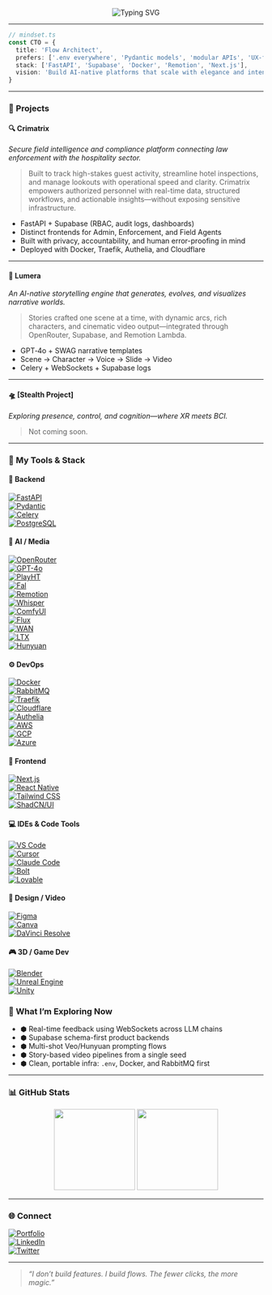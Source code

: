 <!-- Banner -->
<p align="center">
  <img src="https://readme-typing-svg.demolab.com?font=Fira+Code&size=24&pause=1200&color=F97316&center=true&vCenter=true&width=900&lines=Hi%2C+I'm+Sarfaraz+Hassan;CTO+%7C+AI+Builder+%7C+System+Designer;Crafting+automated+video+tools+%26+AI-native+apps" alt="Typing SVG" />
</p>

---

```ts
// mindset.ts
const CTO = {
  title: 'Flow Architect',
  prefers: ['.env everywhere', 'Pydantic models', 'modular APIs', 'UX-first code'],
  stack: ['FastAPI', 'Supabase', 'Docker', 'Remotion', 'Next.js'],
  vision: 'Build AI-native platforms that scale with elegance and intent.'
}
```

---

### 🚀 Projects

#### 🔍 **Crimatrix**  
*Secure field intelligence and compliance platform connecting law enforcement with the hospitality sector.*

> Built to track high-stakes guest activity, streamline hotel inspections, and manage lookouts with operational speed and clarity. Crimatrix empowers authorized personnel with real-time data, structured workflows, and actionable insights—without exposing sensitive infrastructure.

- FastAPI + Supabase (RBAC, audit logs, dashboards)  
- Distinct frontends for Admin, Enforcement, and Field Agents  
- Built with privacy, accountability, and human error-proofing in mind  
- Deployed with Docker, Traefik, Authelia, and Cloudflare  

---

#### 🧠 **Lumera**  
*An AI-native storytelling engine that generates, evolves, and visualizes narrative worlds.*

> Stories crafted one scene at a time, with dynamic arcs, rich characters, and cinematic video output—integrated through OpenRouter, Supabase, and Remotion Lambda.

- GPT‑4o + SWAG narrative templates  
- Scene → Character → Voice → Slide → Video  
- Celery + WebSockets + Supabase logs  

---

#### 🛸 **[Stealth Project]**  
*Exploring presence, control, and cognition—where XR meets BCI.*

> Not coming soon.

---

### 🧰 My Tools & Stack

#### 🧠 Backend  
[![FastAPI](https://img.shields.io/badge/FastAPI-009688?style=flat&logo=fastapi&logoColor=white)](https://fastapi.tiangolo.com/)  
[![Pydantic](https://img.shields.io/badge/Pydantic-181717?style=flat&logo=pydantic&logoColor=white)](https://docs.pydantic.dev/)  
[![Celery](https://img.shields.io/badge/Celery-37814A?style=flat&logo=celery&logoColor=white)](https://docs.celeryq.dev/)  
[![PostgreSQL](https://img.shields.io/badge/PostgreSQL-4169E1?style=flat&logo=postgresql&logoColor=white)](https://www.postgresql.org/)

#### 🧬 AI / Media  
[![OpenRouter](https://img.shields.io/badge/OpenRouter-6E44FF?style=flat&logo=openai&logoColor=white)](https://openrouter.ai/)  
[![GPT-4o](https://img.shields.io/badge/GPT--4o-000000?style=flat&logo=openai&logoColor=white)](https://openai.com/)  
[![PlayHT](https://img.shields.io/badge/PlayHT-101010?style=flat&logo=audiomack&logoColor=white)](https://play.ht/)  
[![Fal](https://img.shields.io/badge/Fal-222222?style=flat&logo=python&logoColor=white)](https://fal.ai/)  
[![Remotion](https://img.shields.io/badge/Remotion-000000?style=flat&logo=react&logoColor=white)](https://remotion.dev/)  
[![Whisper](https://img.shields.io/badge/Whisper-2C2C2C?style=flat&logo=openai&logoColor=white)](https://openai.com/research/whisper)  
[![ComfyUI](https://img.shields.io/badge/ComfyUI-444444?style=flat&logo=python&logoColor=white)](https://github.com/comfyanonymous/ComfyUI)  
[![Flux](https://img.shields.io/badge/Flux_AI-000000?style=flat&logo=lightning&logoColor=white)](#)  
[![WAN](https://img.shields.io/badge/WAN_Model-000000?style=flat&logo=brain&logoColor=white)](#)  
[![LTX](https://img.shields.io/badge/LTX_Model-111111?style=flat&logo=openai&logoColor=white)](#)  
[![Hunyuan](https://img.shields.io/badge/Hunyuan-000000?style=flat&logo=tencent&logoColor=white)](#)

#### ⚙️ DevOps  
[![Docker](https://img.shields.io/badge/Docker-2496ED?style=flat&logo=docker&logoColor=white)](https://www.docker.com/)  
[![RabbitMQ](https://img.shields.io/badge/RabbitMQ-FF6600?style=flat&logo=rabbitmq&logoColor=white)](https://www.rabbitmq.com/)  
[![Traefik](https://img.shields.io/badge/Traefik-24A1C1?style=flat&logo=traefikproxy&logoColor=white)](https://traefik.io/)  
[![Cloudflare](https://img.shields.io/badge/Cloudflare-F38020?style=flat&logo=cloudflare&logoColor=white)](https://cloudflare.com/)  
[![Authelia](https://img.shields.io/badge/Authelia-000000?style=flat&logo=auth0&logoColor=white)](https://www.authelia.com/)  
[![AWS](https://img.shields.io/badge/AWS-232F3E?style=flat&logo=amazonaws&logoColor=white)](https://aws.amazon.com/)  
[![GCP](https://img.shields.io/badge/GCP-4285F4?style=flat&logo=googlecloud&logoColor=white)](https://cloud.google.com/)  
[![Azure](https://img.shields.io/badge/Azure-0078D4?style=flat&logo=microsoftazure&logoColor=white)](https://azure.microsoft.com/)

#### 🎨 Frontend  
[![Next.js](https://img.shields.io/badge/Next.js-000000?style=flat&logo=next.js&logoColor=white)](https://nextjs.org/)  
[![React Native](https://img.shields.io/badge/React_Native-20232A?style=flat&logo=react&logoColor=61DAFB)](https://reactnative.dev/)  
[![Tailwind CSS](https://img.shields.io/badge/Tailwind_CSS-06B6D4?style=flat&logo=tailwindcss&logoColor=white)](https://tailwindcss.com/)  
[![ShadCN/UI](https://img.shields.io/badge/ShadCN/UI-000000?style=flat&logo=react&logoColor=white)](https://ui.shadcn.dev/)

#### 💻 IDEs & Code Tools  
[![VS Code](https://img.shields.io/badge/VS_Code-007ACC?style=flat&logo=visualstudiocode&logoColor=white)](https://code.visualstudio.com/)  
[![Cursor](https://img.shields.io/badge/Cursor-000000?style=flat&logo=cursor&logoColor=white)](https://cursor.sh/)  
[![Claude Code](https://img.shields.io/badge/Claude_Code-202020?style=flat&logo=anthropic&logoColor=white)](#)  
[![Bolt](https://img.shields.io/badge/Bolt_IDE-181818?style=flat&logo=zap&logoColor=white)](#)  
[![Lovable](https://img.shields.io/badge/Lovable_AI-000000?style=flat&logo=sparkles&logoColor=white)](#)

#### 🎨 Design / Video  
[![Figma](https://img.shields.io/badge/Figma-F24E1E?style=flat&logo=figma&logoColor=white)](https://figma.com/)  
[![Canva](https://img.shields.io/badge/Canva-00C4CC?style=flat&logo=canva&logoColor=white)](https://www.canva.com/)  
[![DaVinci Resolve](https://img.shields.io/badge/DaVinci_Resolve-000000?style=flat&logo=blackmagicdesign&logoColor=white)](https://www.blackmagicdesign.com/products/davinciresolve/)

#### 🎮 3D / Game Dev  
[![Blender](https://img.shields.io/badge/Blender-F5792A?style=flat&logo=blender&logoColor=white)](https://www.blender.org/)  
[![Unreal Engine](https://img.shields.io/badge/Unreal_Engine-313131?style=flat&logo=unrealengine&logoColor=white)](https://www.unrealengine.com/)  
[![Unity](https://img.shields.io/badge/Unity-000000?style=flat&logo=unity&logoColor=white)](https://unity.com/)



### 🧪 What I’m Exploring Now

- ⬢ Real-time feedback using WebSockets across LLM chains  
- ⬢ Supabase schema-first product backends  
- ⬢ Multi-shot Veo/Hunyuan prompting flows  
- ⬢ Story-based video pipelines from a single seed  
- ⬢ Clean, portable infra: `.env`, Docker, and RabbitMQ first  

---

### 📊 GitHub Stats

<p align="center">
  <img src="https://github-readme-stats.vercel.app/api?username=sarfarazh&show_icons=true&theme=tokyonight&count_private=true" height="160" />
  <img src="https://github-readme-streak-stats.herokuapp.com?user=sarfarazh&theme=tokyonight" height="160" />
</p>

---

### 🌐 Connect

[![Portfolio](https://img.shields.io/badge/-Portfolio-000?style=for-the-badge&logo=google-chrome)](https://sarfarazh.xyz)  
[![LinkedIn](https://img.shields.io/badge/-LinkedIn-0077B5?style=for-the-badge&logo=linkedin&logoColor=white)](https://linkedin.com/in/sarfarazhassan)  
[![Twitter](https://img.shields.io/badge/-Twitter-1DA1F2?style=for-the-badge&logo=twitter&logoColor=white)](https://twitter.com/sarfarazhassan)

---

> _“I don’t build features. I build flows. The fewer clicks, the more magic.”_
